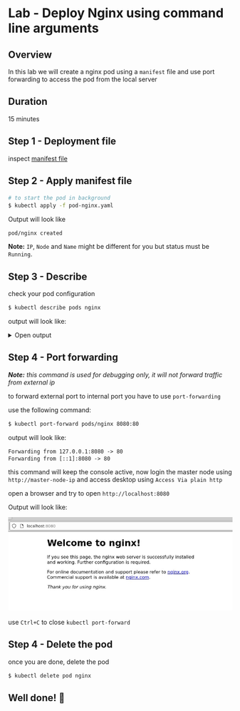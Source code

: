 <link rel='stylesheet' href='../assets/css/main.css'/>

# Lab - Deploy Nginx using command line arguments

## Overview

In this lab we will create a nginx pod using a `manifest` file and use port forwarding to access the pod from the local server

## Duration

15 minutes

## Step 1 - Deployment file

inspect  [manifest file](pod-nginx.yaml)


## Step 2 -  Apply manifest file

```bash
# to start the pod in background
$ kubectl apply -f pod-nginx.yaml
```

Output will look like

```console
pod/nginx created
```

**Note:** `IP`, `Node` and `Name` might be different for you but status must be `Running`.

## Step 3 - Describe

check your pod configuration

```bash
$ kubectl describe pods nginx
```

output will look like:
<details>
<summary>Open output</summary>

```console
Name:         nginx
Namespace:    default
Priority:     0
Node:         k-worker1/172.16.0.203
Start Time:   Sun, 12 Sep 2021 10:16:48 +0000
Labels:       run=nginx
Annotations:  cni.projectcalico.org/containerID: 574b8800ac0fc8435b37659702dc168a66aac7522b561d40abadc31bcdd0f4fe
              cni.projectcalico.org/podIP: 192.168.130.139/32
              cni.projectcalico.org/podIPs: 192.168.130.139/32
Status:       Running
IP:           192.168.130.139
IPs:
  IP:  192.168.130.139
Containers:
  nginx:
    Container ID:   docker://fb7a63545666619d23e9d1dd994d5c03a935091e62e7c26a039e2014bab120d4
    Image:          nginx
    Image ID:       docker-pullable://nginx@sha256:853b221d3341add7aaadf5f81dd088ea943ab9c918766e295321294b035f3f3e
    Port:           <none>
    Host Port:      <none>
    State:          Running
      Started:      Sun, 12 Sep 2021 10:16:49 +0000
    Ready:          True
    Restart Count:  0
    Environment:    <none>
    Mounts:
      /var/run/secrets/kubernetes.io/serviceaccount from kube-api-access-sfcn9 (ro)
Conditions:
  Type              Status
  Initialized       True
  Ready             True
  ContainersReady   True
  PodScheduled      True
Volumes:
  kube-api-access-sfcn9:
    Type:                    Projected (a volume that contains injected data from multiple sources)
    TokenExpirationSeconds:  3607
    ConfigMapName:           kube-root-ca.crt
    ConfigMapOptional:       <nil>
    DownwardAPI:             true
QoS Class:                   BestEffort
Node-Selectors:              <none>
Tolerations:                 node.kubernetes.io/not-ready:NoExecute op=Exists for 300s
                             node.kubernetes.io/unreachable:NoExecute op=Exists for 300s
Events:
  Type    Reason     Age   From               Message
  ----    ------     ----  ----               -------
  Normal  Scheduled  115s  default-scheduler  Successfully assigned default/nginx to k-worker1
  Normal  Pulling    114s  kubelet            Pulling image "nginx"
  Normal  Pulled     114s  kubelet            Successfully pulled image "nginx" in 109.179788ms
  Normal  Created    114s  kubelet            Created container nginx
  Normal  Started    114s  kubelet            Started container nginx

```

</details>

## Step 4 - Port forwarding

***Note:** this command is used for debugging only, it will not forward traffic from external ip*

to forward external port to internal port you have to use `port-forwarding`

use the following command:

```bash
$ kubectl port-forward pods/nginx 8080:80
```

output will look like:

```console
Forwarding from 127.0.0.1:8080 -> 80
Forwarding from [::1]:8080 -> 80
```

this command will keep the console active, now login the master node using `http://master-node-ip` and access desktop using `Access Via plain http`

open a browser and try to open `http://localhost:8080`

Output will look like:

![](pf.jpg)

use `Ctrl+C` to close `kubectl port-forward`

## Step 4 - Delete the pod

once you are done, delete the pod

```bash
$ kubectl delete pod nginx
```

## Well done! 👏

